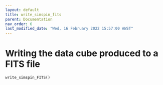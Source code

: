```yaml
---
layout: default
title: write_simspin_fits
parent: Documentation
nav_order: 6
last_modified_date: "Wed, 16 February 2022 15:57:00 AWST"
---
```


# Writing the data cube produced to a FITS file

`write_simspin_FITS()`